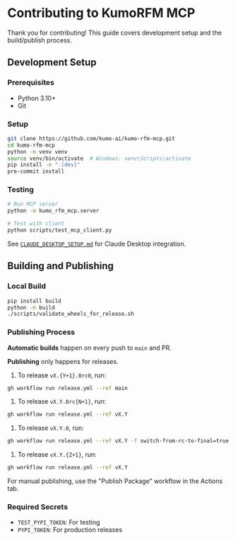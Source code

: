# Contributing to KumoRFM MCP

Thank you for contributing! This guide covers development setup and the build/publish process.

## Development Setup

### Prerequisites

- Python 3.10+
- Git

### Setup

```bash
git clone https://github.com/kumo-ai/kumo-rfm-mcp.git
cd kumo-rfm-mcp
python -m venv venv
source venv/bin/activate  # Windows: venv\Scripts\activate
pip install -e ".[dev]"
pre-commit install
```

### Testing

```bash
# Run MCP server
python -m kumo_rfm_mcp.server

# Test with client
python scripts/test_mcp_client.py
```

See [`CLAUDE_DESKTOP_SETUP.md`](./CLAUDE_DESKTOP_SETUP.md) for Claude Desktop integration.

## Building and Publishing

### Local Build

```bash
pip install build
python -m build
./scripts/validate_wheels_for_release.sh
```

### Publishing Process

**Automatic builds** happen on every push to `main` and PR.

**Publishing** only happens for releases.
1. To release `vX.{Y+1}.0rc0`, run:
```bash
gh workflow run release.yml --ref main
```
1. To release `vX.Y.0rc{N+1}`, run:
```bash
gh workflow run release.yml --ref vX.Y
```
1. To release `vX.Y.0`, run:
```bash
gh workflow run release.yml --ref vX.Y -f switch-from-rc-to-final=true
```
1. To release `vX.Y.{Z+1}`, run:
```bash
gh workflow run release.yml --ref vX.Y
```

For manual publishing, use the "Publish Package" workflow in the Actions tab.

### Required Secrets

- `TEST_PYPI_TOKEN`: For testing
- `PYPI_TOKEN`: For production releases

